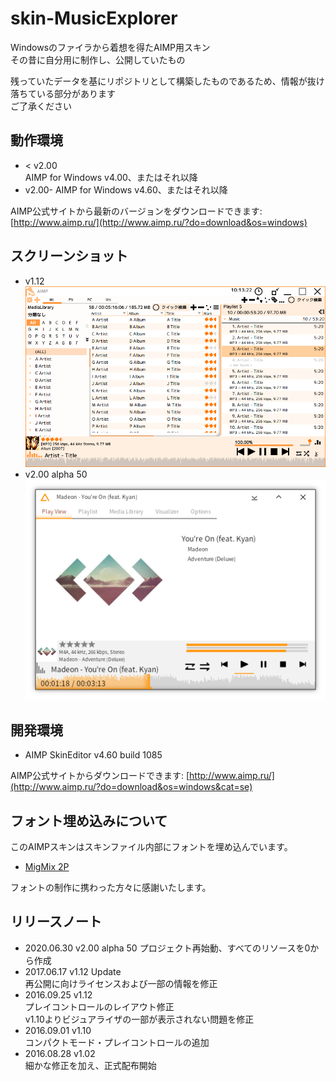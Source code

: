 # skin-MusicExplorer

Windowsのファイラから着想を得たAIMP用スキン  
その昔に自分用に制作し、公開していたもの  

残っていたデータを基にリポジトリとして構築したものであるため、情報が抜け落ちている部分があります  
ご了承ください  

## 動作環境

- < v2.00  
  AIMP for Windows v4.00、またはそれ以降  
- v2.00-
  AIMP for Windows v4.60、またはそれ以降

AIMP公式サイトから最新のバージョンをダウンロードできます: [http://www.aimp.ru/](http://www.aimp.ru/?do=download&os=windows)

## スクリーンショット

- v1.12  
  ![v1.12 screenshot](assets/Thumb.png)
- v2.00 alpha 50  
  ![v2.00 alpha50 screenshot](assets/v2-thumbnail0.png)

## 開発環境

- AIMP SkinEditor v4.60 build 1085  

AIMP公式サイトからダウンロードできます: [http://www.aimp.ru/](http://www.aimp.ru/?do=download&os=windows&cat=se)

## フォント埋め込みについて

このAIMPスキンはスキンファイル内部にフォントを埋め込んでいます。

- [MigMix 2P](https://mix-mplus-ipa.osdn.jp/migmix/)

フォントの制作に携わった方々に感謝いたします。

## リリースノート

- 2020.06.30 v2.00 alpha 50
    プロジェクト再始動、すべてのリソースを0から作成
- 2017.06.17 v1.12 Update  
    再公開に向けライセンスおよび一部の情報を修正  
- 2016.09.25 v1.12  
    プレイコントロールのレイアウト修正  
    v1.10よりビジュアライザの一部が表示されない問題を修正  
- 2016.09.01 v1.10  
    コンパクトモード・プレイコントロールの追加  
- 2016.08.28 v1.02  
    細かな修正を加え、正式配布開始  
